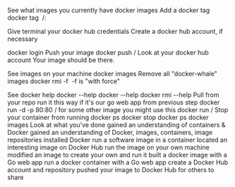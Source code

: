 See what images you currently have
docker images
Add a docker tag
docker tag <image ID>  <docker hub username>/<image name>:<version label or tag>

Give terminal your docker hub credentials
Create a docker hub account, if necessary

docker login
Push your image
docker push <docker hub username>/<image name>
Look at your docker hub account
Your image should be there.

See images on your machine
docker images
Remove all "docker-whale" images
docker rmi -f <image ID or image name>
-f is "with force"

See docker help
docker --help
docker <COMMAND> --help
docker rmi --help
Pull from your repo
run it this way if it's our go web app from previous step
docker run -d -p 80:80 <yourusername>/<app-name>
for some other image you might use this
docker run <yourusername>/<app-name>
Stop your container from running
docker ps
docker stop <container id>
docker ps
docker images
Look at what you've done
gained an understanding of containers & Docker
gained an understanding of Docker, images, containers, image repositories
installed Docker
run a software image in a container
located an interesting image on Docker Hub
run the image on your own machine
modified an image to create your own and run it
built a docker image with a Go web app
run a docker container with a Go web app
create a Docker Hub account and repository
pushed your image to Docker Hub for others to share